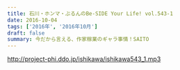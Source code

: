 ```yaml
---
title: 石川・ホンマ・ぶるんのBe-SIDE Your Life! vol.543-1
date: 2016-10-04
tags: ['2016年', '2016年10月']
draft: false
summary: 今だから言える、作家稼業のギャラ事情！SAITO
---
```


http://project-phi.ddo.jp/ishikawa/ishikawa543_1.mp3
